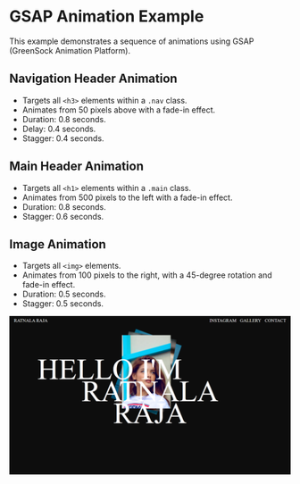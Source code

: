 # GSAP Animation Example

This example demonstrates a sequence of animations using GSAP (GreenSock Animation Platform).

## Navigation Header Animation

- Targets all `<h3>` elements within a `.nav` class.
- Animates from 50 pixels above with a fade-in effect.
- Duration: 0.8 seconds.
- Delay: 0.4 seconds.
- Stagger: 0.4 seconds.

## Main Header Animation

- Targets all `<h1>` elements within a `.main` class.
- Animates from 500 pixels to the left with a fade-in effect.
- Duration: 0.8 seconds.
- Stagger: 0.6 seconds.

## Image Animation

- Targets all `<img>` elements.
- Animates from 100 pixels to the right, with a 45-degree rotation and fade-in effect.
- Duration: 0.5 seconds.
- Stagger: 0.5 seconds.

![Insert an image here](image.png)
